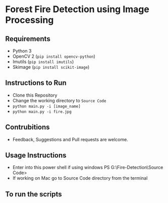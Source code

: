 # Forest Fire Detection using Image Processing

## Requirements
- Python 3
- OpenCV 2 (```pip install opencv-python```)
- Imutils  (```pip install imutils```)
- Skimage   (```pip install scikit-image```)

## Instructions to Run
- Clone this Repository
- Change the working directory to ```Source Code```
- ```python main.py -i [image_name]```
- ```python main.py -i fire.jpg```

## Contrubitions
- Feedback, Suggestions and Pull requests are welcome.

## Usage Instructions
- Enter into this power shell if using windows PS G:\Fire-Detection\Source Code>
- If working on Mac go to Source Code directory from the terminal

## To run the scripts

   
